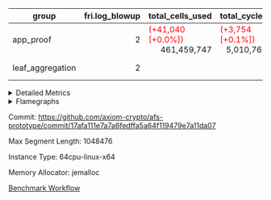 | group | fri.log_blowup | total_cells_used | total_cycles | total_proof_time_ms |
| --- | --- | --- | --- | --- |
| app_proof | <div style='text-align: right'>2</div>  | <span style="color: red">(+41,040 [+0.0%])</span> <div style='text-align: right'>461,459,747</div>  | <span style="color: red">(+3,754 [+0.1%])</span> <div style='text-align: right'>5,010,760</div>  | <span style="color: green">(-627.0 [-2.2%])</span> <div style='text-align: right'>28,490.0</div>  |
| leaf_aggregation | <div style='text-align: right'>2</div>  |  |  | <span style="color: green">(-171.0 [-1.3%])</span> <div style='text-align: right'>13,092.0</div>  |


<details>
<summary>Detailed Metrics</summary>

| commit_exe_time_ms | execute_and_trace_gen_time_ms | execute_time_ms | fri.log_blowup | keygen_time_ms |
| --- | --- | --- | --- | --- |
| <span style="color: red">(+1.0 [+14.3%])</span> <div style='text-align: right'>8.0</div>  | <span style="color: green">(-12.0 [-1.2%])</span> <div style='text-align: right'>975.0</div>  | <span style="color: green">(-15.0 [-1.8%])</span> <div style='text-align: right'>804.0</div>  | <div style='text-align: right'>2</div>  | <span style="color: green">(-3.0 [-0.6%])</span> <div style='text-align: right'>524.0</div>  |

| air_name | constraints | interactions | quotient_deg |
| --- | --- | --- | --- |
| ProgramAir | <div style='text-align: right'>4</div>  | <div style='text-align: right'>1</div>  | <div style='text-align: right'>1</div>  |
| VmConnectorAir | <div style='text-align: right'>9</div>  | <div style='text-align: right'>3</div>  | <div style='text-align: right'>2</div>  |
| PersistentBoundaryAir<8> | <div style='text-align: right'>6</div>  | <div style='text-align: right'>3</div>  | <div style='text-align: right'>2</div>  |
| MemoryMerkleAir<8> | <div style='text-align: right'>40</div>  | <div style='text-align: right'>4</div>  | <div style='text-align: right'>2</div>  |
| AccessAdapterAir<2> | <div style='text-align: right'>14</div>  | <div style='text-align: right'>5</div>  | <div style='text-align: right'>2</div>  |
| AccessAdapterAir<4> | <div style='text-align: right'>14</div>  | <div style='text-align: right'>5</div>  | <div style='text-align: right'>2</div>  |
| AccessAdapterAir<8> | <div style='text-align: right'>14</div>  | <div style='text-align: right'>5</div>  | <div style='text-align: right'>2</div>  |
| AccessAdapterAir<16> | <div style='text-align: right'>14</div>  | <div style='text-align: right'>5</div>  | <div style='text-align: right'>2</div>  |
| AccessAdapterAir<32> | <div style='text-align: right'>14</div>  | <div style='text-align: right'>5</div>  | <div style='text-align: right'>2</div>  |
| AccessAdapterAir<64> | <div style='text-align: right'>14</div>  | <div style='text-align: right'>5</div>  | <div style='text-align: right'>2</div>  |
| VmAirWrapper<Rv32HintStoreAdapterAir, Rv32HintStoreCoreAir> | <div style='text-align: right'>17</div>  | <div style='text-align: right'>15</div>  | <div style='text-align: right'>2</div>  |
| VmAirWrapper<Rv32MultAdapterAir, DivRemCoreAir<4, 8> | <div style='text-align: right'>88</div>  | <div style='text-align: right'>25</div>  | <div style='text-align: right'>2</div>  |
| VmAirWrapper<Rv32MultAdapterAir, MulHCoreAir<4, 8> | <div style='text-align: right'>38</div>  | <div style='text-align: right'>24</div>  | <div style='text-align: right'>2</div>  |
| VmAirWrapper<Rv32MultAdapterAir, MultiplicationCoreAir<4, 8> | <div style='text-align: right'>26</div>  | <div style='text-align: right'>19</div>  | <div style='text-align: right'>2</div>  |
| RangeTupleCheckerAir<2> | <div style='text-align: right'>4</div>  | <div style='text-align: right'>1</div>  | <div style='text-align: right'>1</div>  |
| VmAirWrapper<Rv32RdWriteAdapterAir, Rv32AuipcCoreAir> | <div style='text-align: right'>15</div>  | <div style='text-align: right'>11</div>  | <div style='text-align: right'>2</div>  |
| VmAirWrapper<Rv32JalrAdapterAir, Rv32JalrCoreAir> | <div style='text-align: right'>20</div>  | <div style='text-align: right'>16</div>  | <div style='text-align: right'>2</div>  |
| VmAirWrapper<Rv32CondRdWriteAdapterAir, Rv32JalLuiCoreAir> | <div style='text-align: right'>22</div>  | <div style='text-align: right'>10</div>  | <div style='text-align: right'>2</div>  |
| VmAirWrapper<Rv32BranchAdapterAir, BranchLessThanCoreAir<4, 8> | <div style='text-align: right'>41</div>  | <div style='text-align: right'>13</div>  | <div style='text-align: right'>2</div>  |
| VmAirWrapper<Rv32BranchAdapterAir, BranchEqualCoreAir<4> | <div style='text-align: right'>25</div>  | <div style='text-align: right'>11</div>  | <div style='text-align: right'>2</div>  |
| VmAirWrapper<Rv32LoadStoreAdapterAir, LoadSignExtendCoreAir<4, 8> | <div style='text-align: right'>33</div>  | <div style='text-align: right'>18</div>  | <div style='text-align: right'>2</div>  |
| VmAirWrapper<Rv32LoadStoreAdapterAir, LoadStoreCoreAir<4> | <div style='text-align: right'>38</div>  | <div style='text-align: right'>17</div>  | <div style='text-align: right'>2</div>  |
| VmAirWrapper<Rv32BaseAluAdapterAir, ShiftCoreAir<4, 8> | <div style='text-align: right'>90</div>  | <div style='text-align: right'>23</div>  | <div style='text-align: right'>2</div>  |
| VmAirWrapper<Rv32BaseAluAdapterAir, LessThanCoreAir<4, 8> | <div style='text-align: right'>39</div>  | <div style='text-align: right'>17</div>  | <div style='text-align: right'>2</div>  |
| VmAirWrapper<Rv32BaseAluAdapterAir, BaseAluCoreAir<4, 8> | <div style='text-align: right'>43</div>  | <div style='text-align: right'>19</div>  | <div style='text-align: right'>2</div>  |
| BitwiseOperationLookupAir<8> | <div style='text-align: right'>4</div>  | <div style='text-align: right'>2</div>  | <div style='text-align: right'>2</div>  |
| PhantomAir | <div style='text-align: right'>5</div>  | <div style='text-align: right'>3</div>  | <div style='text-align: right'>2</div>  |
| Poseidon2VmAir<BabyBearParameters> | <div style='text-align: right'>525</div>  | <div style='text-align: right'>32</div>  | <div style='text-align: right'>2</div>  |
| VariableRangeCheckerAir | <div style='text-align: right'>4</div>  | <div style='text-align: right'>1</div>  | <div style='text-align: right'>1</div>  |

| group | segment | commit_exe_time_ms | execute_and_trace_gen_time_ms | execute_time_ms | fri.log_blowup | keygen_time_ms | num_segments | stark_prove_excluding_trace_time_ms | total_cells | total_cells_used | total_cycles | trace_gen_time_ms | verify_program_compile_ms |
| --- | --- | --- | --- | --- | --- | --- | --- | --- | --- | --- | --- | --- | --- |
| app_proof | 0 |  |  | <span style="color: green">(-43.0 [-0.7%])</span> <div style='text-align: right'>5,992.0</div>  | <div style='text-align: right'>2</div>  |  | <div style='text-align: right'>1</div>  | <span style="color: green">(-627.0 [-2.2%])</span> <div style='text-align: right'>28,490.0</div>  | <div style='text-align: right'>1,072,529,432</div>  | <span style="color: red">(+41,040 [+0.0%])</span> <div style='text-align: right'>461,459,747</div>  | <span style="color: red">(+3,754 [+0.1%])</span> <div style='text-align: right'>5,010,760</div>  | <span style="color: green">(-127.0 [-1.8%])</span> <div style='text-align: right'>7,071.0</div>  |  |
| leaf_aggregation | 0 | <span style="color: green">(-2.0 [-4.3%])</span> <div style='text-align: right'>45.0</div>  | <span style="color: green">(-171.0 [-1.3%])</span> <div style='text-align: right'>13,092.0</div>  | <span style="color: green">(-109.0 [-1.8%])</span> <div style='text-align: right'>5,981.0</div>  | <div style='text-align: right'>2</div>  | <span style="color: green">(-34.0 [-9.9%])</span> <div style='text-align: right'>311.0</div>  |  |  |  |  |  | <span style="color: green">(-63.0 [-0.9%])</span> <div style='text-align: right'>7,103.0</div>  | <span style="color: green">(-35.0 [-12.7%])</span> <div style='text-align: right'>240.0</div>  |

| group | chip_name | segment | rows_used |
| --- | --- | --- | --- |
| app_proof | ProgramChip | 0 | <div style='text-align: right'>106,583</div>  |
| app_proof | VmConnectorAir | 0 | <div style='text-align: right'>2</div>  |
| app_proof | Boundary | 0 | <div style='text-align: right'>171,048</div>  |
| app_proof | Merkle | 0 | <div style='text-align: right'>366,286</div>  |
| app_proof | AccessAdapter<2> | 0 | <span style="color: red">(+200 [+0.0%])</span> <div style='text-align: right'>642,116</div>  |
| app_proof | AccessAdapter<4> | 0 | <span style="color: red">(+100 [+0.0%])</span> <div style='text-align: right'>354,850</div>  |
| app_proof | AccessAdapter<8> | 0 | <div style='text-align: right'>190,130</div>  |
| app_proof | <Rv32HintStoreAdapterAir,Rv32HintStoreCoreAir> | 0 | <div style='text-align: right'>3</div>  |
| app_proof | RangeTupleCheckerAir<2> | 0 | <div style='text-align: right'>524,288</div>  |
| app_proof | <Rv32RdWriteAdapterAir,Rv32AuipcCoreAir> | 0 | <div style='text-align: right'>11</div>  |
| app_proof | <Rv32JalrAdapterAir,Rv32JalrCoreAir> | 0 | <div style='text-align: right'>17</div>  |
| app_proof | <Rv32CondRdWriteAdapterAir,Rv32JalLuiCoreAir> | 0 | <div style='text-align: right'>100,012</div>  |
| app_proof | <Rv32BranchAdapterAir,BranchLessThanCoreAir<4, 8>> | 0 | <div style='text-align: right'>11</div>  |
| app_proof | <Rv32BranchAdapterAir,BranchEqualCoreAir<4>> | 0 | <div style='text-align: right'>200,012</div>  |
| app_proof | <Rv32LoadStoreAdapterAir,LoadStoreCoreAir<4>> | 0 | <div style='text-align: right'>57</div>  |
| app_proof | <Rv32BaseAluAdapterAir,ShiftCoreAir<4, 8>> | 0 | <div style='text-align: right'>4</div>  |
| app_proof | <Rv32BaseAluAdapterAir,LessThanCoreAir<4, 8>> | 0 | <div style='text-align: right'>300,004</div>  |
| app_proof | <Rv32BaseAluAdapterAir,BaseAluCoreAir<4, 8>> | 0 | <div style='text-align: right'>900,085</div>  |
| app_proof | BitwiseOperationLookupAir<8> | 0 | <div style='text-align: right'>65,536</div>  |
| app_proof | PhantomAir | 0 | <div style='text-align: right'>209,865</div>  |
| app_proof | Poseidon2VmAir<BabyBearParameters> | 0 | <div style='text-align: right'>537,334</div>  |
| app_proof | VariableRangeCheckerAir | 0 | <div style='text-align: right'>262,144</div>  |
| app_proof | FriReducedOpeningAir | 0 | <div style='text-align: right'>144,732</div>  |
| app_proof | <NativeVectorizedAdapterAir<4>,FieldExtensionCoreAir> | 0 | <div style='text-align: right'>35,100</div>  |
| app_proof | <NativeAdapterAir<2, 1>,FieldArithmeticCoreAir> | 0 | <div style='text-align: right'>1,357,596</div>  |
| app_proof | <JalNativeAdapterAir,JalCoreAir> | 0 | <span style="color: red">(+3,754 [+5.2%])</span> <div style='text-align: right'>75,640</div>  |
| app_proof | <BranchNativeAdapterAir,BranchEqualCoreAir<1>> | 0 | <div style='text-align: right'>674,446</div>  |
| app_proof | <NativeLoadStoreAdapterAir<1>,NativeLoadStoreCoreAir<1>> | 0 | <div style='text-align: right'>1,124,581</div>  |

| group | dsl_ir | opcode | segment | frequency |
| --- | --- | --- | --- | --- |
| app_proof |  | ADD | 0 | <div style='text-align: right'>1,152,665</div>  |
| app_proof |  | AND | 0 | <div style='text-align: right'>5</div>  |
| app_proof |  | AUIPC | 0 | <div style='text-align: right'>11</div>  |
| app_proof |  | BEQ | 0 | <div style='text-align: right'>100,005</div>  |
| app_proof |  | BGEU | 0 | <div style='text-align: right'>3</div>  |
| app_proof |  | BLT | 0 | <div style='text-align: right'>1</div>  |
| app_proof |  | BLTU | 0 | <div style='text-align: right'>7</div>  |
| app_proof |  | BNE | 0 | <div style='text-align: right'>655,974</div>  |
| app_proof |  | HINT_STOREW | 0 | <div style='text-align: right'>3</div>  |
| app_proof |  | JAL | 0 | <div style='text-align: right'>100,002</div>  |
| app_proof |  | JALR | 0 | <div style='text-align: right'>17</div>  |
| app_proof |  | LOADBU | 0 | <div style='text-align: right'>6</div>  |
| app_proof |  | LOADW | 0 | <div style='text-align: right'>153,132</div>  |
| app_proof |  | LUI | 0 | <div style='text-align: right'>10</div>  |
| app_proof |  | OR | 0 | <div style='text-align: right'>4</div>  |
| app_proof |  | PHANTOM | 0 | <div style='text-align: right'>209,865</div>  |
| app_proof |  | SLL | 0 | <div style='text-align: right'>3</div>  |
| app_proof |  | SLTU | 0 | <div style='text-align: right'>300,004</div>  |
| app_proof |  | SRL | 0 | <div style='text-align: right'>1</div>  |
| app_proof |  | STOREB | 0 | <div style='text-align: right'>1</div>  |
| app_proof |  | STOREW | 0 | <div style='text-align: right'>186,383</div>  |
| app_proof |  | SUB | 0 | <div style='text-align: right'>59,281</div>  |
| app_proof |  | XOR | 0 | <div style='text-align: right'>4</div>  |
| app_proof |  | BBE4DIV | 0 | <div style='text-align: right'>6,268</div>  |
| app_proof |  | BBE4MUL | 0 | <div style='text-align: right'>11,846</div>  |
| app_proof |  | COMP_POS2 | 0 | <div style='text-align: right'>17,052</div>  |
| app_proof |  | DIV | 0 | <div style='text-align: right'>128</div>  |
| app_proof |  | FE4ADD | 0 | <div style='text-align: right'>13,429</div>  |
| app_proof |  | FE4SUB | 0 | <div style='text-align: right'>3,557</div>  |
| app_proof |  | FRI_REDUCED_OPENING | 0 | <div style='text-align: right'>5,334</div>  |
| app_proof |  | LOADW2 | 0 | <div style='text-align: right'>360,337</div>  |
| app_proof |  | MUL | 0 | <div style='text-align: right'>145,522</div>  |
| app_proof |  | PERM_POS2 | 0 | <div style='text-align: right'>10,927</div>  |
| app_proof |  | SHINTW | 0 | <div style='text-align: right'>245,092</div>  |
| app_proof |  | STOREW2 | 0 | <div style='text-align: right'>179,637</div>  |

| group | air_name | dsl_ir | opcode | segment | cells_used |
| --- | --- | --- | --- | --- | --- |
| app_proof | <Rv32BaseAluAdapterAir,BaseAluCoreAir<4, 8>> |  | ADD | 0 | <div style='text-align: right'>32,402,448</div>  |
| app_proof | AccessAdapter<8> |  | ADD | 0 | <div style='text-align: right'>41,582</div>  |
| app_proof | Boundary |  | ADD | 0 | <div style='text-align: right'>97,840</div>  |
| app_proof | Merkle |  | ADD | 0 | <div style='text-align: right'>312,320</div>  |
| app_proof | <Rv32BaseAluAdapterAir,BaseAluCoreAir<4, 8>> |  | AND | 0 | <div style='text-align: right'>180</div>  |
| app_proof | <Rv32RdWriteAdapterAir,Rv32AuipcCoreAir> |  | AUIPC | 0 | <div style='text-align: right'>231</div>  |
| app_proof | AccessAdapter<8> |  | AUIPC | 0 | <div style='text-align: right'>34</div>  |
| app_proof | Boundary |  | AUIPC | 0 | <div style='text-align: right'>80</div>  |
| app_proof | Merkle |  | AUIPC | 0 | <div style='text-align: right'>3,456</div>  |
| app_proof | <Rv32BranchAdapterAir,BranchEqualCoreAir<4>> |  | BEQ | 0 | <div style='text-align: right'>2,600,130</div>  |
| app_proof | <Rv32BranchAdapterAir,BranchLessThanCoreAir<4, 8>> |  | BGEU | 0 | <div style='text-align: right'>96</div>  |
| app_proof | <Rv32BranchAdapterAir,BranchLessThanCoreAir<4, 8>> |  | BLT | 0 | <div style='text-align: right'>32</div>  |
| app_proof | <Rv32BranchAdapterAir,BranchLessThanCoreAir<4, 8>> |  | BLTU | 0 | <div style='text-align: right'>224</div>  |
| app_proof | <Rv32BranchAdapterAir,BranchEqualCoreAir<4>> |  | BNE | 0 | <div style='text-align: right'>2,600,182</div>  |
| app_proof | <Rv32HintStoreAdapterAir,Rv32HintStoreCoreAir> |  | HINT_STOREW | 0 | <div style='text-align: right'>78</div>  |
| app_proof | AccessAdapter<8> |  | HINT_STOREW | 0 | <div style='text-align: right'>17</div>  |
| app_proof | Boundary |  | HINT_STOREW | 0 | <div style='text-align: right'>40</div>  |
| app_proof | Merkle |  | HINT_STOREW | 0 | <div style='text-align: right'>64</div>  |
| app_proof | <Rv32CondRdWriteAdapterAir,Rv32JalLuiCoreAir> |  | JAL | 0 | <div style='text-align: right'>1,800,036</div>  |
| app_proof | <Rv32JalrAdapterAir,Rv32JalrCoreAir> |  | JALR | 0 | <div style='text-align: right'>476</div>  |
| app_proof | <Rv32LoadStoreAdapterAir,LoadStoreCoreAir<4>> |  | LOADBU | 0 | <div style='text-align: right'>240</div>  |
| app_proof | <Rv32LoadStoreAdapterAir,LoadStoreCoreAir<4>> |  | LOADW | 0 | <div style='text-align: right'>880</div>  |
| app_proof | AccessAdapter<8> |  | LOADW | 0 | <div style='text-align: right'>31,926</div>  |
| app_proof | Boundary |  | LOADW | 0 | <div style='text-align: right'>28,080</div>  |
| app_proof | Merkle |  | LOADW | 0 | <div style='text-align: right'>45,440</div>  |
| app_proof | <Rv32CondRdWriteAdapterAir,Rv32JalLuiCoreAir> |  | LUI | 0 | <div style='text-align: right'>180</div>  |
| app_proof | <Rv32BaseAluAdapterAir,BaseAluCoreAir<4, 8>> |  | OR | 0 | <div style='text-align: right'>144</div>  |
| app_proof | PhantomAir |  | PHANTOM | 0 | <div style='text-align: right'>1,259,190</div>  |
| app_proof | <Rv32BaseAluAdapterAir,ShiftCoreAir<4, 8>> |  | SLL | 0 | <div style='text-align: right'>159</div>  |
| app_proof | <Rv32BaseAluAdapterAir,LessThanCoreAir<4, 8>> |  | SLTU | 0 | <div style='text-align: right'>11,100,148</div>  |
| app_proof | AccessAdapter<8> |  | SLTU | 0 | <div style='text-align: right'>34</div>  |
| app_proof | Boundary |  | SLTU | 0 | <div style='text-align: right'>80</div>  |
| app_proof | Merkle |  | SLTU | 0 | <div style='text-align: right'>64</div>  |
| app_proof | <Rv32BaseAluAdapterAir,ShiftCoreAir<4, 8>> |  | SRL | 0 | <div style='text-align: right'>53</div>  |
| app_proof | <Rv32LoadStoreAdapterAir,LoadStoreCoreAir<4>> |  | STOREB | 0 | <div style='text-align: right'>40</div>  |
| app_proof | AccessAdapter<8> |  | STOREB | 0 | <div style='text-align: right'>17</div>  |
| app_proof | Boundary |  | STOREB | 0 | <div style='text-align: right'>40</div>  |
| app_proof | <Rv32LoadStoreAdapterAir,LoadStoreCoreAir<4>> |  | STOREW | 0 | <div style='text-align: right'>1,120</div>  |
| app_proof | AccessAdapter<8> |  | STOREW | 0 | <div style='text-align: right'>186,745</div>  |
| app_proof | Boundary |  | STOREW | 0 | <div style='text-align: right'>439,400</div>  |
| app_proof | Merkle |  | STOREW | 0 | <div style='text-align: right'>2,742,400</div>  |
| app_proof | <Rv32BaseAluAdapterAir,BaseAluCoreAir<4, 8>> |  | SUB | 0 | <div style='text-align: right'>144</div>  |
| app_proof | <Rv32BaseAluAdapterAir,BaseAluCoreAir<4, 8>> |  | XOR | 0 | <div style='text-align: right'>144</div>  |
| app_proof | <NativeAdapterAir<2, 1>,FieldArithmeticCoreAir> |  | ADD | 0 | <div style='text-align: right'>34,579,950</div>  |
| app_proof | AccessAdapter<2> |  | ADD | 0 | <span style="color: red">(+1,100 [+0.4%])</span> <div style='text-align: right'>278,377</div>  |
| app_proof | AccessAdapter<4> |  | ADD | 0 | <span style="color: red">(+650 [+0.4%])</span> <div style='text-align: right'>164,658</div>  |
| app_proof | <NativeVectorizedAdapterAir<4>,FieldExtensionCoreAir> |  | BBE4DIV | 0 | <div style='text-align: right'>250,720</div>  |
| app_proof | AccessAdapter<2> |  | BBE4DIV | 0 | <div style='text-align: right'>120,692</div>  |
| app_proof | AccessAdapter<4> |  | BBE4DIV | 0 | <div style='text-align: right'>71,318</div>  |
| app_proof | AccessAdapter<8> |  | BBE4DIV | 0 | <div style='text-align: right'>34</div>  |
| app_proof | Boundary |  | BBE4DIV | 0 | <div style='text-align: right'>80</div>  |
| app_proof | Merkle |  | BBE4DIV | 0 | <div style='text-align: right'>384</div>  |
| app_proof | <NativeVectorizedAdapterAir<4>,FieldExtensionCoreAir> |  | BBE4MUL | 0 | <div style='text-align: right'>473,840</div>  |
| app_proof | AccessAdapter<2> |  | BBE4MUL | 0 | <span style="color: red">(+1,100 [+0.5%])</span> <div style='text-align: right'>235,114</div>  |
| app_proof | AccessAdapter<4> |  | BBE4MUL | 0 | <span style="color: red">(+650 [+0.5%])</span> <div style='text-align: right'>138,931</div>  |
| app_proof | AccessAdapter<8> |  | BBE4MUL | 0 | <div style='text-align: right'>34,221</div>  |
| app_proof | Boundary |  | BBE4MUL | 0 | <div style='text-align: right'>80,520</div>  |
| app_proof | Merkle |  | BBE4MUL | 0 | <div style='text-align: right'>31,424</div>  |
| app_proof | <BranchNativeAdapterAir,BranchEqualCoreAir<1>> |  | BEQ | 0 | <div style='text-align: right'>424,856</div>  |
| app_proof | <BranchNativeAdapterAir,BranchEqualCoreAir<1>> |  | BNE | 0 | <div style='text-align: right'>15,087,402</div>  |
| app_proof | AccessAdapter<2> |  | BNE | 0 | <div style='text-align: right'>1,386</div>  |
| app_proof | AccessAdapter<4> |  | BNE | 0 | <div style='text-align: right'>819</div>  |
| app_proof | AccessAdapter<2> |  | COMP_POS2 | 0 | <div style='text-align: right'>689,304</div>  |
| app_proof | AccessAdapter<4> |  | COMP_POS2 | 0 | <div style='text-align: right'>407,316</div>  |
| app_proof | AccessAdapter<8> |  | COMP_POS2 | 0 | <div style='text-align: right'>266,322</div>  |
| app_proof | Poseidon2VmAir<BabyBearParameters> |  | COMP_POS2 | 0 | <div style='text-align: right'>9,532,068</div>  |
| app_proof | <NativeAdapterAir<2, 1>,FieldArithmeticCoreAir> |  | DIV | 0 | <div style='text-align: right'>3,840</div>  |
| app_proof | <NativeVectorizedAdapterAir<4>,FieldExtensionCoreAir> |  | FE4ADD | 0 | <div style='text-align: right'>537,160</div>  |
| app_proof | AccessAdapter<2> |  | FE4ADD | 0 | <div style='text-align: right'>189,288</div>  |
| app_proof | AccessAdapter<4> |  | FE4ADD | 0 | <div style='text-align: right'>111,852</div>  |
| app_proof | AccessAdapter<8> |  | FE4ADD | 0 | <div style='text-align: right'>27,115</div>  |
| app_proof | Boundary |  | FE4ADD | 0 | <div style='text-align: right'>63,800</div>  |
| app_proof | Merkle |  | FE4ADD | 0 | <div style='text-align: right'>58,752</div>  |
| app_proof | <NativeVectorizedAdapterAir<4>,FieldExtensionCoreAir> |  | FE4SUB | 0 | <div style='text-align: right'>142,280</div>  |
| app_proof | AccessAdapter<2> |  | FE4SUB | 0 | <div style='text-align: right'>112,442</div>  |
| app_proof | AccessAdapter<4> |  | FE4SUB | 0 | <div style='text-align: right'>66,443</div>  |
| app_proof | AccessAdapter<8> |  | FE4SUB | 0 | <div style='text-align: right'>8,381</div>  |
| app_proof | Boundary |  | FE4SUB | 0 | <div style='text-align: right'>19,720</div>  |
| app_proof | Merkle |  | FE4SUB | 0 | <div style='text-align: right'>1,472</div>  |
| app_proof | AccessAdapter<2> |  | FRI_REDUCED_OPENING | 0 | <div style='text-align: right'>151,580</div>  |
| app_proof | AccessAdapter<4> |  | FRI_REDUCED_OPENING | 0 | <div style='text-align: right'>89,570</div>  |
| app_proof | FriReducedOpeningAir |  | FRI_REDUCED_OPENING | 0 | <div style='text-align: right'>9,262,848</div>  |
| app_proof | <JalNativeAdapterAir,JalCoreAir> |  | JAL | 0 | <span style="color: red">(+37,540 [+5.2%])</span> <div style='text-align: right'>756,400</div>  |
| app_proof | AccessAdapter<2> |  | JAL | 0 | <div style='text-align: right'>418</div>  |
| app_proof | AccessAdapter<4> |  | JAL | 0 | <div style='text-align: right'>494</div>  |
| app_proof | <NativeLoadStoreAdapterAir<1>,NativeLoadStoreCoreAir<1>> |  | LOADW | 0 | <div style='text-align: right'>6,278,412</div>  |
| app_proof | AccessAdapter<2> |  | LOADW | 0 | <div style='text-align: right'>294,206</div>  |
| app_proof | AccessAdapter<4> |  | LOADW | 0 | <div style='text-align: right'>143,728</div>  |
| app_proof | <NativeLoadStoreAdapterAir<1>,NativeLoadStoreCoreAir<1>> |  | LOADW2 | 0 | <div style='text-align: right'>14,773,817</div>  |
| app_proof | AccessAdapter<2> |  | LOADW2 | 0 | <div style='text-align: right'>58,025</div>  |
| app_proof | AccessAdapter<4> |  | LOADW2 | 0 | <div style='text-align: right'>34,424</div>  |
| app_proof | AccessAdapter<8> |  | LOADW2 | 0 | <div style='text-align: right'>1,292</div>  |
| app_proof | Boundary |  | LOADW2 | 0 | <div style='text-align: right'>1,880</div>  |
| app_proof | Merkle |  | LOADW2 | 0 | <div style='text-align: right'>2,816</div>  |
| app_proof | <NativeAdapterAir<2, 1>,FieldArithmeticCoreAir> |  | MUL | 0 | <div style='text-align: right'>4,365,660</div>  |
| app_proof | AccessAdapter<2> |  | MUL | 0 | <div style='text-align: right'>32,956</div>  |
| app_proof | AccessAdapter<4> |  | MUL | 0 | <div style='text-align: right'>23,530</div>  |
| app_proof | AccessAdapter<8> |  | MUL | 0 | <div style='text-align: right'>11,407</div>  |
| app_proof | Boundary |  | MUL | 0 | <div style='text-align: right'>26,840</div>  |
| app_proof | Merkle |  | MUL | 0 | <div style='text-align: right'>43,648</div>  |
| app_proof | AccessAdapter<2> |  | PERM_POS2 | 0 | <div style='text-align: right'>578,776</div>  |
| app_proof | AccessAdapter<4> |  | PERM_POS2 | 0 | <div style='text-align: right'>343,642</div>  |
| app_proof | AccessAdapter<8> |  | PERM_POS2 | 0 | <div style='text-align: right'>229,330</div>  |
| app_proof | Poseidon2VmAir<BabyBearParameters> |  | PERM_POS2 | 0 | <div style='text-align: right'>6,108,193</div>  |
| app_proof | <NativeLoadStoreAdapterAir<1>,NativeLoadStoreCoreAir<1>> |  | SHINTW | 0 | <div style='text-align: right'>10,048,772</div>  |
| app_proof | AccessAdapter<2> |  | SHINTW | 0 | <div style='text-align: right'>1,491,017</div>  |
| app_proof | AccessAdapter<4> |  | SHINTW | 0 | <div style='text-align: right'>1,051,154</div>  |
| app_proof | AccessAdapter<8> |  | SHINTW | 0 | <div style='text-align: right'>934,388</div>  |
| app_proof | Boundary |  | SHINTW | 0 | <div style='text-align: right'>2,198,560</div>  |
| app_proof | Merkle |  | SHINTW | 0 | <div style='text-align: right'>7,699,136</div>  |
| app_proof | <NativeLoadStoreAdapterAir<1>,NativeLoadStoreCoreAir<1>> |  | STOREW | 0 | <div style='text-align: right'>7,641,703</div>  |
| app_proof | AccessAdapter<2> |  | STOREW | 0 | <div style='text-align: right'>426,932</div>  |
| app_proof | AccessAdapter<4> |  | STOREW | 0 | <div style='text-align: right'>266,734</div>  |
| app_proof | <NativeLoadStoreAdapterAir<1>,NativeLoadStoreCoreAir<1>> |  | STOREW2 | 0 | <div style='text-align: right'>7,365,117</div>  |
| app_proof | AccessAdapter<2> |  | STOREW2 | 0 | <div style='text-align: right'>874,159</div>  |
| app_proof | AccessAdapter<4> |  | STOREW2 | 0 | <div style='text-align: right'>534,196</div>  |
| app_proof | AccessAdapter<8> |  | STOREW2 | 0 | <div style='text-align: right'>317,067</div>  |
| app_proof | Boundary |  | STOREW2 | 0 | <div style='text-align: right'>412,600</div>  |
| app_proof | Merkle |  | STOREW2 | 0 | <div style='text-align: right'>700,608</div>  |
| app_proof | <NativeAdapterAir<2, 1>,FieldArithmeticCoreAir> |  | SUB | 0 | <div style='text-align: right'>1,778,430</div>  |
| app_proof | AccessAdapter<2> |  | SUB | 0 | <div style='text-align: right'>74,162</div>  |
| app_proof | AccessAdapter<4> |  | SUB | 0 | <div style='text-align: right'>86,788</div>  |
| app_proof | AccessAdapter<8> |  | SUB | 0 | <div style='text-align: right'>21,947</div>  |
| app_proof | Boundary |  | SUB | 0 | <div style='text-align: right'>51,640</div>  |
| app_proof | Merkle |  | SUB | 0 | <div style='text-align: right'>82,688</div>  |

| group | execute_time_ms | fri.log_blowup | num_segments | total_cells_used | total_cycles | total_proof_time_ms |
| --- | --- | --- | --- | --- | --- | --- |
| app_proof | <span style="color: green">(-22.0 [-2.7%])</span> <div style='text-align: right'>800.0</div>  | <div style='text-align: right'>2</div>  | <div style='text-align: right'>1</div>  | <span style="color: red">(+41,040 [+0.0%])</span> <div style='text-align: right'>461,459,747</div>  | <span style="color: red">(+3,754 [+0.1%])</span> <div style='text-align: right'>5,010,760</div>  | <span style="color: green">(-627.0 [-2.2%])</span> <div style='text-align: right'>28,490.0</div>  |
| leaf_aggregation |  | <div style='text-align: right'>2</div>  |  |  |  | <span style="color: green">(-171.0 [-1.3%])</span> <div style='text-align: right'>13,092.0</div>  |

| group | air_name | segment | cells | constraints | interactions | main_cols | perm_cols | prep_cols | quotient_deg | rows |
| --- | --- | --- | --- | --- | --- | --- | --- | --- | --- | --- |
| app_proof | ProgramAir | 0 | <div style='text-align: right'>2,359,296</div>  |  |  | <div style='text-align: right'>10</div>  | <div style='text-align: right'>8</div>  |  |  | <div style='text-align: right'>131,072</div>  |
| app_proof | VmConnectorAir | 0 | <div style='text-align: right'>32</div>  |  |  | <div style='text-align: right'>4</div>  | <div style='text-align: right'>12</div>  | <div style='text-align: right'>1</div>  |  | <div style='text-align: right'>2</div>  |
| app_proof | PersistentBoundaryAir<8> | 0 | <div style='text-align: right'>7,340,032</div>  |  |  | <div style='text-align: right'>20</div>  | <div style='text-align: right'>12</div>  |  |  | <div style='text-align: right'>262,144</div>  |
| app_proof | MemoryMerkleAir<8> | 0 | <div style='text-align: right'>23,068,672</div>  |  |  | <div style='text-align: right'>32</div>  | <div style='text-align: right'>20</div>  |  |  | <div style='text-align: right'>524,288</div>  |
| app_proof | AccessAdapterAir<8> | 0 | <div style='text-align: right'>8,650,752</div>  |  |  | <div style='text-align: right'>17</div>  | <div style='text-align: right'>24</div>  |  |  | <div style='text-align: right'>262,144</div>  |
| app_proof | VmAirWrapper<Rv32HintStoreAdapterAir, Rv32HintStoreCoreAir> | 0 | <div style='text-align: right'>248</div>  |  |  | <div style='text-align: right'>26</div>  | <div style='text-align: right'>36</div>  |  |  | <div style='text-align: right'>4</div>  |
| app_proof | RangeTupleCheckerAir<2> | 0 | <div style='text-align: right'>4,718,592</div>  |  |  | <div style='text-align: right'>1</div>  | <div style='text-align: right'>8</div>  | <div style='text-align: right'>2</div>  |  | <div style='text-align: right'>524,288</div>  |
| app_proof | VmAirWrapper<Rv32RdWriteAdapterAir, Rv32AuipcCoreAir> | 0 | <div style='text-align: right'>784</div>  |  |  | <div style='text-align: right'>21</div>  | <div style='text-align: right'>28</div>  |  |  | <div style='text-align: right'>16</div>  |
| app_proof | VmAirWrapper<Rv32JalrAdapterAir, Rv32JalrCoreAir> | 0 | <div style='text-align: right'>2,048</div>  |  |  | <div style='text-align: right'>28</div>  | <div style='text-align: right'>36</div>  |  |  | <div style='text-align: right'>32</div>  |
| app_proof | VmAirWrapper<Rv32CondRdWriteAdapterAir, Rv32JalLuiCoreAir> | 0 | <div style='text-align: right'>8,126,464</div>  |  |  | <div style='text-align: right'>18</div>  | <div style='text-align: right'>44</div>  |  |  | <div style='text-align: right'>131,072</div>  |
| app_proof | VmAirWrapper<Rv32BranchAdapterAir, BranchLessThanCoreAir<4, 8> | 0 | <div style='text-align: right'>1,408</div>  |  |  | <div style='text-align: right'>32</div>  | <div style='text-align: right'>56</div>  |  |  | <div style='text-align: right'>16</div>  |
| app_proof | VmAirWrapper<Rv32BranchAdapterAir, BranchEqualCoreAir<4> | 0 | <div style='text-align: right'>19,398,656</div>  |  |  | <div style='text-align: right'>26</div>  | <div style='text-align: right'>48</div>  |  |  | <div style='text-align: right'>262,144</div>  |
| app_proof | VmAirWrapper<Rv32LoadStoreAdapterAir, LoadStoreCoreAir<4> | 0 | <div style='text-align: right'>7,168</div>  |  |  | <div style='text-align: right'>40</div>  | <div style='text-align: right'>72</div>  |  |  | <div style='text-align: right'>64</div>  |
| app_proof | VmAirWrapper<Rv32BaseAluAdapterAir, ShiftCoreAir<4, 8> | 0 | <div style='text-align: right'>420</div>  |  |  | <div style='text-align: right'>53</div>  | <div style='text-align: right'>52</div>  |  |  | <div style='text-align: right'>4</div>  |
| app_proof | VmAirWrapper<Rv32BaseAluAdapterAir, LessThanCoreAir<4, 8> | 0 | <div style='text-align: right'>40,370,176</div>  |  |  | <div style='text-align: right'>37</div>  | <div style='text-align: right'>40</div>  |  |  | <div style='text-align: right'>524,288</div>  |
| app_proof | VmAirWrapper<Rv32BaseAluAdapterAir, BaseAluCoreAir<4, 8> | 0 | <div style='text-align: right'>121,634,816</div>  |  |  | <div style='text-align: right'>36</div>  | <div style='text-align: right'>80</div>  |  |  | <div style='text-align: right'>1,048,576</div>  |
| app_proof | BitwiseOperationLookupAir<8> | 0 | <div style='text-align: right'>655,360</div>  |  |  | <div style='text-align: right'>2</div>  | <div style='text-align: right'>8</div>  | <div style='text-align: right'>3</div>  |  | <div style='text-align: right'>65,536</div>  |
| app_proof | PhantomAir | 0 | <div style='text-align: right'>3,670,016</div>  |  |  | <div style='text-align: right'>6</div>  | <div style='text-align: right'>12</div>  |  |  | <div style='text-align: right'>262,144</div>  |
| app_proof | Poseidon2VmAir<BabyBearParameters> | 0 | <div style='text-align: right'>623,902,720</div>  |  |  | <div style='text-align: right'>559</div>  | <div style='text-align: right'>68</div>  |  |  | <div style='text-align: right'>1,048,576</div>  |
| app_proof | VariableRangeCheckerAir | 0 | <div style='text-align: right'>2,359,296</div>  |  |  | <div style='text-align: right'>1</div>  | <div style='text-align: right'>8</div>  | <div style='text-align: right'>2</div>  |  | <div style='text-align: right'>262,144</div>  |
| leaf_aggregation | ProgramAir | 0 |  | <div style='text-align: right'>4</div>  | <div style='text-align: right'>1</div>  |  |  |  | <div style='text-align: right'>1</div>  |  |
| leaf_aggregation | VmConnectorAir | 0 |  | <div style='text-align: right'>8</div>  | <div style='text-align: right'>3</div>  |  |  |  | <div style='text-align: right'>4</div>  |  |
| leaf_aggregation | PersistentBoundaryAir<8> | 0 |  | <div style='text-align: right'>5</div>  | <div style='text-align: right'>3</div>  |  |  |  | <div style='text-align: right'>4</div>  |  |
| leaf_aggregation | MemoryMerkleAir<8> | 0 |  | <div style='text-align: right'>38</div>  | <div style='text-align: right'>4</div>  |  |  |  | <div style='text-align: right'>4</div>  |  |
| leaf_aggregation | AccessAdapterAir<2> | 0 |  | <div style='text-align: right'>12</div>  | <div style='text-align: right'>5</div>  |  |  |  | <div style='text-align: right'>4</div>  |  |
| leaf_aggregation | AccessAdapterAir<4> | 0 |  | <div style='text-align: right'>12</div>  | <div style='text-align: right'>5</div>  |  |  |  | <div style='text-align: right'>4</div>  |  |
| leaf_aggregation | AccessAdapterAir<8> | 0 |  | <div style='text-align: right'>12</div>  | <div style='text-align: right'>5</div>  |  |  |  | <div style='text-align: right'>4</div>  |  |
| leaf_aggregation | Poseidon2VmAir<BabyBearParameters> | 0 |  | <div style='text-align: right'>517</div>  | <div style='text-align: right'>32</div>  |  |  |  | <div style='text-align: right'>4</div>  |  |
| leaf_aggregation | FriReducedOpeningAir | 0 |  | <div style='text-align: right'>59</div>  | <div style='text-align: right'>35</div>  |  |  |  | <div style='text-align: right'>4</div>  |  |
| leaf_aggregation | VmAirWrapper<NativeVectorizedAdapterAir<4>, FieldExtensionCoreAir> | 0 |  | <div style='text-align: right'>23</div>  | <div style='text-align: right'>15</div>  |  |  |  | <div style='text-align: right'>4</div>  |  |
| leaf_aggregation | VmAirWrapper<NativeAdapterAir<2, 1>, FieldArithmeticCoreAir> | 0 |  | <div style='text-align: right'>23</div>  | <div style='text-align: right'>15</div>  |  |  |  | <div style='text-align: right'>4</div>  |  |
| leaf_aggregation | VmAirWrapper<JalNativeAdapterAir, JalCoreAir> | 0 |  | <div style='text-align: right'>6</div>  | <div style='text-align: right'>7</div>  |  |  |  | <div style='text-align: right'>4</div>  |  |
| leaf_aggregation | VmAirWrapper<BranchNativeAdapterAir, BranchEqualCoreAir<1> | 0 |  | <div style='text-align: right'>23</div>  | <div style='text-align: right'>11</div>  |  |  |  | <div style='text-align: right'>2</div>  |  |
| leaf_aggregation | VmAirWrapper<NativeLoadStoreAdapterAir<1>, NativeLoadStoreCoreAir<1> | 0 |  | <div style='text-align: right'>31</div>  | <div style='text-align: right'>19</div>  |  |  |  | <div style='text-align: right'>4</div>  |  |
| leaf_aggregation | PhantomAir | 0 |  | <div style='text-align: right'>4</div>  | <div style='text-align: right'>3</div>  |  |  |  | <div style='text-align: right'>4</div>  |  |
| leaf_aggregation | VariableRangeCheckerAir | 0 |  | <div style='text-align: right'>4</div>  | <div style='text-align: right'>1</div>  |  |  |  | <div style='text-align: right'>1</div>  |  |
| app_proof | AccessAdapterAir<2> | 0 | <div style='text-align: right'>28,311,552</div>  |  |  | <div style='text-align: right'>11</div>  | <div style='text-align: right'>16</div>  |  |  | <div style='text-align: right'>1,048,576</div>  |
| app_proof | AccessAdapterAir<4> | 0 | <div style='text-align: right'>15,204,352</div>  |  |  | <div style='text-align: right'>13</div>  | <div style='text-align: right'>16</div>  |  |  | <div style='text-align: right'>524,288</div>  |
| app_proof | FriReducedOpeningAir | 0 | <div style='text-align: right'>36,700,160</div>  |  |  | <div style='text-align: right'>64</div>  | <div style='text-align: right'>76</div>  |  |  | <div style='text-align: right'>262,144</div>  |
| app_proof | VmAirWrapper<NativeVectorizedAdapterAir<4>, FieldExtensionCoreAir> | 0 | <div style='text-align: right'>3,932,160</div>  |  |  | <div style='text-align: right'>40</div>  | <div style='text-align: right'>20</div>  |  |  | <div style='text-align: right'>65,536</div>  |
| app_proof | VmAirWrapper<NativeAdapterAir<2, 1>, FieldArithmeticCoreAir> | 0 | <div style='text-align: right'>104,857,600</div>  |  |  | <div style='text-align: right'>30</div>  | <div style='text-align: right'>20</div>  |  |  | <div style='text-align: right'>2,097,152</div>  |
| app_proof | VmAirWrapper<JalNativeAdapterAir, JalCoreAir> | 0 | <div style='text-align: right'>2,883,584</div>  |  |  | <div style='text-align: right'>10</div>  | <div style='text-align: right'>12</div>  |  |  | <div style='text-align: right'>131,072</div>  |
| app_proof | VmAirWrapper<BranchNativeAdapterAir, BranchEqualCoreAir<1> | 0 | <div style='text-align: right'>53,477,376</div>  |  |  | <div style='text-align: right'>23</div>  | <div style='text-align: right'>28</div>  |  |  | <div style='text-align: right'>1,048,576</div>  |
| app_proof | VmAirWrapper<NativeLoadStoreAdapterAir<1>, NativeLoadStoreCoreAir<1> | 0 | <div style='text-align: right'>136,314,880</div>  |  |  | <div style='text-align: right'>41</div>  | <div style='text-align: right'>24</div>  |  |  | <div style='text-align: right'>2,097,152</div>  |

| segment | trace_gen_time_ms |
| --- | --- |
| 0 | <span style="color: red">(+4.0 [+2.4%])</span> <div style='text-align: right'>170.0</div>  |

</details>



<details>
<summary>Flamegraphs</summary>

[![](https://axiom-public-data-sandbox-us-east-1.s3.us-east-1.amazonaws.com/benchmark/github/flamegraphs/17afa111e7a7a6fedffa5a64f119479e7a11da07/fibonacci-2-2-1048476-64cpu-linux-x64-jemalloc-app_proof.dsl_ir.opcode.air_name.cells_used.reverse.svg)](https://axiom-public-data-sandbox-us-east-1.s3.us-east-1.amazonaws.com/benchmark/github/flamegraphs/17afa111e7a7a6fedffa5a64f119479e7a11da07/fibonacci-2-2-1048476-64cpu-linux-x64-jemalloc-app_proof.dsl_ir.opcode.air_name.cells_used.reverse.svg)
[![](https://axiom-public-data-sandbox-us-east-1.s3.us-east-1.amazonaws.com/benchmark/github/flamegraphs/17afa111e7a7a6fedffa5a64f119479e7a11da07/fibonacci-2-2-1048476-64cpu-linux-x64-jemalloc-app_proof.dsl_ir.opcode.air_name.cells_used.svg)](https://axiom-public-data-sandbox-us-east-1.s3.us-east-1.amazonaws.com/benchmark/github/flamegraphs/17afa111e7a7a6fedffa5a64f119479e7a11da07/fibonacci-2-2-1048476-64cpu-linux-x64-jemalloc-app_proof.dsl_ir.opcode.air_name.cells_used.svg)
[![](https://axiom-public-data-sandbox-us-east-1.s3.us-east-1.amazonaws.com/benchmark/github/flamegraphs/17afa111e7a7a6fedffa5a64f119479e7a11da07/fibonacci-2-2-1048476-64cpu-linux-x64-jemalloc-app_proof.dsl_ir.opcode.frequency.reverse.svg)](https://axiom-public-data-sandbox-us-east-1.s3.us-east-1.amazonaws.com/benchmark/github/flamegraphs/17afa111e7a7a6fedffa5a64f119479e7a11da07/fibonacci-2-2-1048476-64cpu-linux-x64-jemalloc-app_proof.dsl_ir.opcode.frequency.reverse.svg)
[![](https://axiom-public-data-sandbox-us-east-1.s3.us-east-1.amazonaws.com/benchmark/github/flamegraphs/17afa111e7a7a6fedffa5a64f119479e7a11da07/fibonacci-2-2-1048476-64cpu-linux-x64-jemalloc-app_proof.dsl_ir.opcode.frequency.svg)](https://axiom-public-data-sandbox-us-east-1.s3.us-east-1.amazonaws.com/benchmark/github/flamegraphs/17afa111e7a7a6fedffa5a64f119479e7a11da07/fibonacci-2-2-1048476-64cpu-linux-x64-jemalloc-app_proof.dsl_ir.opcode.frequency.svg)
[![](https://axiom-public-data-sandbox-us-east-1.s3.us-east-1.amazonaws.com/benchmark/github/flamegraphs/17afa111e7a7a6fedffa5a64f119479e7a11da07/fibonacci-2-2-1048476-64cpu-linux-x64-jemalloc-leaf_aggregation.dsl_ir.opcode.air_name.cells_used.reverse.svg)](https://axiom-public-data-sandbox-us-east-1.s3.us-east-1.amazonaws.com/benchmark/github/flamegraphs/17afa111e7a7a6fedffa5a64f119479e7a11da07/fibonacci-2-2-1048476-64cpu-linux-x64-jemalloc-leaf_aggregation.dsl_ir.opcode.air_name.cells_used.reverse.svg)
[![](https://axiom-public-data-sandbox-us-east-1.s3.us-east-1.amazonaws.com/benchmark/github/flamegraphs/17afa111e7a7a6fedffa5a64f119479e7a11da07/fibonacci-2-2-1048476-64cpu-linux-x64-jemalloc-leaf_aggregation.dsl_ir.opcode.air_name.cells_used.svg)](https://axiom-public-data-sandbox-us-east-1.s3.us-east-1.amazonaws.com/benchmark/github/flamegraphs/17afa111e7a7a6fedffa5a64f119479e7a11da07/fibonacci-2-2-1048476-64cpu-linux-x64-jemalloc-leaf_aggregation.dsl_ir.opcode.air_name.cells_used.svg)
[![](https://axiom-public-data-sandbox-us-east-1.s3.us-east-1.amazonaws.com/benchmark/github/flamegraphs/17afa111e7a7a6fedffa5a64f119479e7a11da07/fibonacci-2-2-1048476-64cpu-linux-x64-jemalloc-leaf_aggregation.dsl_ir.opcode.frequency.reverse.svg)](https://axiom-public-data-sandbox-us-east-1.s3.us-east-1.amazonaws.com/benchmark/github/flamegraphs/17afa111e7a7a6fedffa5a64f119479e7a11da07/fibonacci-2-2-1048476-64cpu-linux-x64-jemalloc-leaf_aggregation.dsl_ir.opcode.frequency.reverse.svg)
[![](https://axiom-public-data-sandbox-us-east-1.s3.us-east-1.amazonaws.com/benchmark/github/flamegraphs/17afa111e7a7a6fedffa5a64f119479e7a11da07/fibonacci-2-2-1048476-64cpu-linux-x64-jemalloc-leaf_aggregation.dsl_ir.opcode.frequency.svg)](https://axiom-public-data-sandbox-us-east-1.s3.us-east-1.amazonaws.com/benchmark/github/flamegraphs/17afa111e7a7a6fedffa5a64f119479e7a11da07/fibonacci-2-2-1048476-64cpu-linux-x64-jemalloc-leaf_aggregation.dsl_ir.opcode.frequency.svg)

</details>

Commit: https://github.com/axiom-crypto/afs-prototype/commit/17afa111e7a7a6fedffa5a64f119479e7a11da07

Max Segment Length: 1048476

Instance Type: 64cpu-linux-x64

Memory Allocator: jemalloc

[Benchmark Workflow](https://github.com/axiom-crypto/afs-prototype/actions/runs/12263798777)
